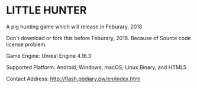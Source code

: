 # LITTLE HUNTER
A pig hunting game which will release in Feburary, 2018
 
Don't download or fork this before Feburary, 2018. Because of Source code license problem.

Game Engine: Unreal Engine 4.16.3

Supported Platform: Android, Windows, macOS, Linux Binary, and HTML5

Contact Address: http://flash.pbdiary.pw/en/index.html
